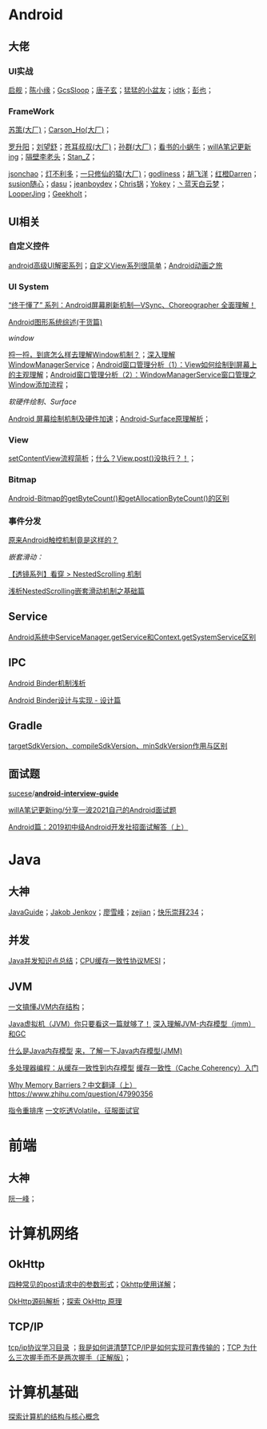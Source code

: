 ﻿# Android
## 大佬
### UI实战
[启舰](https://blog.csdn.net/harvic880925/article/details/50995268)；[陈小缘](https://blog.csdn.net/u011387817)；[GcsSloop](http://www.gcssloop.com)；[唐子玄](https://juejin.cn/user/3087084378135613/posts)；[猛猛的小盆友](https://juejin.cn/user/1820446986338504/posts)；[idtk](http://www.idtkm.com/categories/Android/)；[彭也](https://juejin.cn/user/2330620379283064)；

### FrameWork

[苏策(大厂)](https://www.yuque.com/beesx/beesandroid/sfzs75)；[Carson_Ho(大厂)](https://juejin.cn/user/2524134385917293)；

[罗升阳](https://www.kancloud.cn/alex_wsc/androids/472142)；[刘望舒](http://liuwangshu.cn/)；[苍耳叔叔(大厂)](https://ljd1996.github.io/)；[孙群(大厂)](https://blog.csdn.net/iispring/article/details/50366021)；[看书的小蜗牛](https://www.jianshu.com/nb/2983469)；[willA笔记更新ing](https://juejin.cn/user/835284566543821/posts)；[隔壁李老头](https://www.jianshu.com/u/8b9c629f69dd)；[Stan_Z](https://www.jianshu.com/u/7f26e9b13731)；

[jsonchao](https://jsonchao.github.io/)；[灯不利多](https://juejin.cn/user/4353721773341934)；[一只修仙的猿(大厂)](https://juejin.cn/user/3931509313252552/posts)；[godliness](https://www.jianshu.com/u/4641fb6d54fe)；[胡飞洋](https://blog.csdn.net/hfy8971613/category_6849183.html)；[红橙Darren](https://www.jianshu.com/u/35083fcb7747)；[susion随心](https://github.com/SusionSuc/AdvancedAndroid)；[dasu](https://www.cnblogs.com/dasusu/category/1330070.html)；[jeanboydev](https://blog.csdn.net/freekiteyu)；[Chris锅](https://www.jianshu.com/u/a6346aa8e596)；[Yokey](https://www.jianshu.com/u/6b372d09b617)；[丶蓝天白云梦](https://www.jianshu.com/u/342ffb7303be)；[LooperJing](https://www.jianshu.com/p/c5c3ef2b1b03)；[Geekholt](https://www.jianshu.com/u/ae6d42bbd950)；

## UI相关

### 自定义控件

[android高级UI解密系列](https://blog.csdn.net/itermeng/category_6752527.html)；[自定义View系列很简单](https://blog.csdn.net/aigestudio)；[Android动画之旅](https://blog.csdn.net/l540675759/category_9268282.html)

### UI  System

[“终于懂了” 系列：Android屏幕刷新机制—VSync、Choreographer 全面理解！](https://juejin.cn/post/6863756420380196877#heading-1)

[Android图形系统综述(干货篇)](https://juejin.cn/post/6898525503960186887)

*window*

[捋一捋，到底怎么样去理解Window机制？](https://juejin.cn/post/6952341892721803294)；[深入理解 WindowManagerService](https://www.jianshu.com/p/9e244d13b866)；[Android窗口管理分析（1）：View如何绘制到屏幕上的主观理解](https://www.jianshu.com/p/e4b19fc36a0e)；[Android窗口管理分析（2）：WindowManagerService窗口管理之Window添加流程](https://www.jianshu.com/p/40776c123adb)；

*软硬件绘制、Surface*

[Android 屏幕绘制机制及硬件加速](https://blog.csdn.net/qian520ao/article/details/81144167)；[Android-Surface原理解析](https://ljd1996.github.io/2020/11/09/Android-Surface%E5%8E%9F%E7%90%86%E8%A7%A3%E6%9E%90/)；

### View

[setContentView流程简析](https://juejin.cn/post/6906389320312225806)；[什么？View.post()没执行？！](https://www.jianshu.com/p/c2d3b8744eb3)；

### Bitmap

[Android-Bitmap的getByteCount()和getAllocationByteCount()的区别](https://www.jianshu.com/p/3cb016edbd44)

### 事件分发

[原来Android触控机制竟是这样的？](https://www.jianshu.com/p/b7cef3b3e703)

*嵌套滑动：*

[【透镜系列】看穿 > NestedScrolling 机制](https://juejin.cn/post/6844903761060577294#heading-19)

[浅析NestedScrolling嵌套滑动机制之基础篇](https://juejin.cn/post/6844904184911773709#heading-11)

## Service

[Android系统中ServiceManager.getService和Context.getSystemService区别](https://blog.csdn.net/yezi121363/article/details/79519429)

## IPC

[Android Binder机制浅析](https://blog.csdn.net/singwhatiwanna/article/details/19756201)

[Android Binder设计与实现 - 设计篇](https://blog.csdn.net/universus/article/details/6211589)

## Gradle

[targetSdkVersion、compileSdkVersion、minSdkVersion作用与区别](https://www.jianshu.com/p/12e42558378a)

## 面试题

 [sucese](https://github.com/sucese)/**[android-interview-guide](https://github.com/sucese/android-interview-guide)**

[willA笔记更新ing/分享一波2021自己的Android面试题](https://juejin.cn/post/6956851747927097381)

[Android篇：2019初中级Android开发社招面试解答（上）](https://juejin.im/post/5c8211fee51d453a136e36b0)

# Java

## 大神

[JavaGuide](https://snailclimb.gitee.io/javaguide/#/)；[Jakob Jenkov](http://tutorials.jenkov.com/)；[廖雪峰](https://www.liaoxuefeng.com/)；[zejian](https://blog.csdn.net/javazejian)；[快乐崇拜234](https://blog.csdn.net/liubenlong007/article/details/53761730)；

## 并发

[Java并发知识点总结](https://github.com/CL0610/Java-concurrency)；[CPU缓存一致性协议MESI](https://www.cnblogs.com/yanlong300/p/8986041.html)；

## JVM

[一文搞懂JVM内存结构](https://blog.csdn.net/rongtaoup/article/details/89142396)；

[Java虚拟机（JVM）你只要看这一篇就够了！](https://blog.csdn.net/qq_41701956/article/details/81664921)
[深入理解JVM-内存模型（jmm）和GC](https://www.jianshu.com/p/76959115d486)

[什么是Java内存模型](https://www.jianshu.com/p/bf158fbb2432)
[来，了解一下Java内存模型(JMM)](https://www.cnblogs.com/gooder2-android/p/9509479.html?utm_source=oschina-app)

[多处理器编程：从缓存一致性到内存模型](https://zhuanlan.zhihu.com/p/35386457)
[缓存一致性（Cache Coherency）入门](http://www.360doc.com/content/16/0826/17/532901_586121122.shtml)

[Why Memory Barriers？中文翻译（上）](http://www.wowotech.net/kernel_synchronization/Why-Memory-Barriers.html)
https://www.zhihu.com/question/47990356

[指令重排序](https://www.jianshu.com/p/c6f190018db1)
[一文吃透Volatile，征服面试官](https://juejin.im/post/5d9c8ab4518825094e372706)

# 前端

## 大神

[阮一峰](http://www.ruanyifeng.com/blog/weekly/)；

# 计算机网络

## OkHttp

 [四种常见的post请求中的参数形式](https://segmentfault.com/a/1190000014343759)；[Okhttp使用详解](https://blog.csdn.net/iispring/article/details/51661195)；

[OkHttp源码解析](https://ljd1996.github.io/2020/04/27/OkHttp%E6%BA%90%E7%A0%81%E8%A7%A3%E6%9E%90/)；[探索 OkHttp 原理](https://juejin.cn/post/6968773787374321677#heading-24)

## TCP/IP

[tcp/ip协议学习目录](https://blog.csdn.net/qq_35733751/article/details/80101454) ；[我是如何讲清楚TCP/IP是如何实现可靠传输的](https://blog.csdn.net/shawjan/article/details/45117945)；[TCP 为什么三次握手而不是两次握手（正解版）](https://blog.csdn.net/lengxiao1993/article/details/82771768)；

# 计算机基础

[探索计算机的结构与核心概念](https://sylvanassun.github.io/2017/09/08/2017-09-08-ComputerStructure/)
